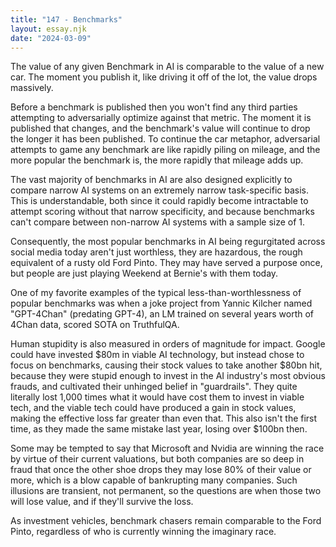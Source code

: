 ```yaml
---
title: "147 - Benchmarks"
layout: essay.njk
date: "2024-03-09"
---
```


The value of any given Benchmark in AI is comparable to the value of a new car. The moment you publish it, like driving it off of the lot, the value drops massively.

Before a benchmark is published then you won't find any third parties attempting to adversarially optimize against that metric. The moment it is published that changes, and the benchmark's value will continue to drop the longer it has been published. To continue the car metaphor, adversarial attempts to game any benchmark are like rapidly piling on mileage, and the more popular the benchmark is, the more rapidly that mileage adds up.

The vast majority of benchmarks in AI are also designed explicitly to compare narrow AI systems on an extremely narrow task-specific basis. This is understandable, both since it could rapidly become intractable to attempt scoring without that narrow specificity, and because benchmarks can't compare between non-narrow AI systems with a sample size of 1.

Consequently, the most popular benchmarks in AI being regurgitated across social media today aren't just worthless, they are hazardous, the rough equivalent of a rusty old Ford Pinto. They may have served a purpose once, but people are just playing Weekend at Bernie's with them today.

One of my favorite examples of the typical less-than-worthlessness of popular benchmarks was when a joke project from Yannic Kilcher named "GPT-4Chan" (predating GPT-4), an LM trained on several years worth of 4Chan data, scored SOTA on TruthfulQA.

Human stupidity is also measured in orders of magnitude for impact. Google could have invested $80m in viable AI technology, but instead chose to focus on benchmarks, causing their stock values to take another $80bn hit, because they were stupid enough to invest in the AI industry's most obvious frauds, and cultivated their unhinged belief in "guardrails". They quite literally lost 1,000 times what it would have cost them to invest in viable tech, and the viable tech could have produced a gain in stock values, making the effective loss far greater than even that. This also isn't the first time, as they made the same mistake last year, losing over $100bn then.

Some may be tempted to say that Microsoft and Nvidia are winning the race by virtue of their current valuations, but both companies are so deep in fraud that once the other shoe drops they may lose 80% of their value or more, which is a blow capable of bankrupting many companies. Such illusions are transient, not permanent, so the questions are when those two will lose value, and if they'll survive the loss.

As investment vehicles, benchmark chasers remain comparable to the Ford Pinto, regardless of who is currently winning the imaginary race.
